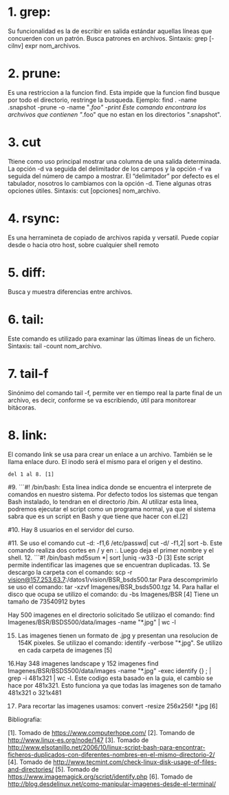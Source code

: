 # 1. grep:
Su funcionalidad es la de escribir en salida estándar aquellas líneas que concuerden con un patrón. Busca patrones en archivos.
Sintaxis: grep [-cilnv] expr nom_archivos.
# 2. prune:
Es una restriccion a la funcion find. Esta impide que la funcion find busque por todo el directorio, restringe la busqueda.
Ejemplo: find . -name .snapshot -prune -o -name "*.foo" -print
Este comando encontrara los archvivos que contienen "*.foo" que no estan en los directorios ".snapshot".
# 3. cut
Ttiene como uso principal mostrar una columna de una salida determinada. La opción -d va seguida del delimitador de los campos y la opción -f va seguida del número de campo a mostrar. El “delimitador” por defecto es el tabulador, nosotros lo cambiamos con la opción -d. Tiene algunas otras opciones útiles.
Sintaxis: cut [opciones] nom_archivo.
# 4. rsync:
Es una herramineta de copiado de archivos rapida y versatil. Puede copiar desde o hacia otro host, sobre cualquier shell remoto
# 5. diff:
Busca y muestra diferencias entre archivos.
# 6. tail:
Este comando es utilizado para examinar las últimas líneas de un fichero.
Sintaxis: tail -count nom_archivo.
# 7. tail-f
Sinónimo del comando tail -f, permite ver en tiempo real la parte final de un archivo, es decir, conforme se va escribiendo, útil para monitorear bitácoras.
# 8. link:
El comando link se usa para crear un enlace a un archivo. También se le llama enlace duro. El inodo será el mismo para el origen y el destino.

	del 1 al 8. [1]
#9. ```#! /bin/bash:
Esta linea indica donde se encuentra el interprete de comandos en nuestro sistema. Por defecto todos los sistemas que tengan Bash instalado, lo tendran en el directorio /bin. Al utilizar esta linea, podremos ejecutar el script como un programa normal, ya que el sistema sabra que es un script en Bash y que tiene que hacer con el.[2] 

#10. Hay 8 usuarios en el servidor del curso.

#11. 
Se uso el comando 
	cut -d: -f1,6 /etc/passwd| cut -d/ -f1,2| sort -b. 
Este comando realiza dos cortes en / y en :. Luego deja el primer nombre y el shell. 
12. 
	```#! /bin/bash
	md5sum *| sort |uniq -w33 -D   [3]
	Este script permite indentificar las imagenes que se encuentran duplicadas.
13. Se descargo la carpeta con el comando:
	scp -r vision@157.253.63.7:/datos1/vision/BSR_bsds500.tar
Para descomprimirlo se uso el comando:
	tar -xzvf Imagenes/BSR_bsds500.tgz
14. Para hallar el disco que ocupa se utilizo el comando:
	du -bs Imagenes/BSR   [4]
Tiene un tamaño de 73540912 bytes

Hay 500 imagenes en el directorio solicitado
Se utilizao el comando:
	find Imagenes/BSR/BSDS500/data/images -name "*.jpg" | wc -l

15. Las imagenes tienen un formato de .jpg y presentan una resolucion de 154K pixeles.
Se utilizao el comando:
	identify -verbose "*.jpg". Se utilizo en cada carpeta de imagenes [5]

16.Hay 348 imagenes landscape y 152 imagenes 
	find Imagenes/BSR/BSDS500/data/images -name "*.jpg" -exec identify {} \; | grep -i 481x321 | wc -l. Este codigo esta basado en la guia, el cambio se hace por 481x321. Esto funciona ya que todas las imagenes son de tamaño 481x321 o 321x481

17. Para recortar las imagenes usamos:
	convert -resize 256x256! *.jpg [6]

Bibliografia: 

[1]. Tomado de https://www.computerhope.com/
[2]. Tomando de http://www.linux-es.org/node/147
[3]. Tomado de http://www.elsotanillo.net/2006/10/linux-script-bash-para-encontrar-ficheros-duplicados-con-diferentes-nombres-en-el-mismo-directorio-2/
[4]. Tomado de http://www.tecmint.com/check-linux-disk-usage-of-files-and-directories/
[5]. Tomado de https://www.imagemagick.org/script/identify.php 
[6]. Tomado de http://blog.desdelinux.net/como-manipular-imagenes-desde-el-terminal/

